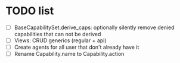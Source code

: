 # TODO list

- [ ] BaseCapabilitySet.derive_caps: optionally silently remove denied capabilities that can not be derived
- [ ] Views: CRUD generics (regular + api)
- [ ] Create agents for all user that don't already have it
- [ ] Rename Capability.name to Capability.action
